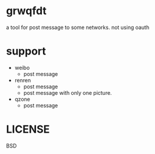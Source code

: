 grwqfdt
=======
a tool for post message to some networks. not using oauth

support
=======
* weibo
    * post message
* renren
    * post message
    * post message with only one picture.
* qzone
    * post message

LICENSE
=======
BSD
